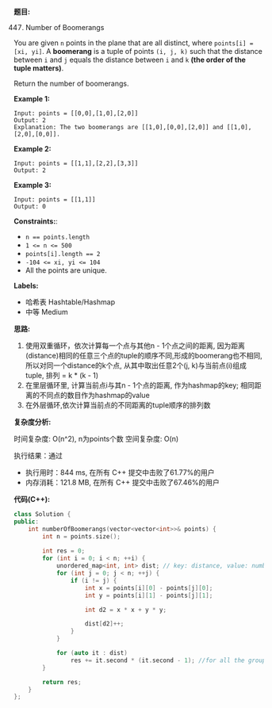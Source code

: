 **题目:**

447. Number of Boomerangs

You are given ```n``` points in the plane that are all distinct, where ```points[i] = [xi, yi]```. A **boomerang** is a tuple of points ```(i, j, k)``` such that the distance between ```i``` and ```j``` equals the distance between ```i``` and ```k``` **(the order of the tuple matters)**.

Return the number of boomerangs.

**Example 1:**
```
Input: points = [[0,0],[1,0],[2,0]]
Output: 2
Explanation: The two boomerangs are [[1,0],[0,0],[2,0]] and [[1,0],[2,0],[0,0]].
```

**Example 2:**
```
Input: points = [[1,1],[2,2],[3,3]]
Output: 2
```

**Example 3:**
```
Input: points = [[1,1]]
Output: 0
```

**Constraints:**:
- ```n == points.length```
- ```1 <= n <= 500```
- ```points[i].length == 2```
- ```-104 <= xi, yi <= 104```
- All the points are unique.

**Labels:**
- 哈希表 Hashtable/Hashmap
- 中等 Medium

**思路:**
1. 使用双重循环，依次计算每一个点与其他n - 1个点之间的距离, 因为距离(distance)相同的任意三个点的tuple的顺序不同,形成的boomerang也不相同,所以对同一个distance的k个点, 从其中取出任意2个(j, k)与当前点(i)组成tuple, 排列 = k * (k - 1)
2. 在里层循环里, 计算当前点i与其n - 1个点的距离, 作为hashmap的key; 相同距离的不同点的数目作为hashmap的value
3. 在外层循环,依次计算当前点的不同距离的tuple顺序的排列数

**复杂度分析:**

时间复杂度: O(n^2), n为points个数
空间复杂度: O(n)

执行结果：通过
- 执行用时：844 ms, 在所有 C++ 提交中击败了61.77%的用户
- 内存消耗：121.8 MB, 在所有 C++ 提交中击败了67.46%的用户

**代码(C++):**
```C++
class Solution {
public:
    int numberOfBoomerangs(vector<vector<int>>& points) {
        int n = points.size();
        
        int res = 0;
        for (int i = 0; i < n; ++i) {
            unordered_map<int, int> dist; // key: distance, value: number of points with same distance
            for (int j = 0; j < n; ++j) {
                if (i != j) {
                    int x = points[i][0] - points[j][0];
                    int y = points[i][1] - points[j][1];

                    int d2 = x * x + y * y;

                    dist[d2]++;
                }
            }

            for (auto it : dist)
                res += it.second * (it.second - 1); //for all the groups of points, number of ways to select 2 from n together with current point to make a boomerang = n!/(n-2)! = n * (n-1)
        }

        return res;
    }
};
```

